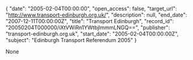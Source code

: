 {
  "date": "2005-02-04T00:00:00", 
  "open_access": false, 
  "target_url": "http://www.transport-edinburgh.org.uk/", 
  "description": null, 
  "end_date": "2007-12-11T00:00:00Z", 
  "title": "Transport Edinburgh", 
  "record_id": "20050204T000000/iXtVWiRn1YWtbjlmmmLNGQ==", 
  "publisher": "transport-edinburgh.org.uk", 
  "start_date": "2005-02-04T00:00:00Z", 
  "subject": "Edinburgh Transport Referendum 2005"
}

None